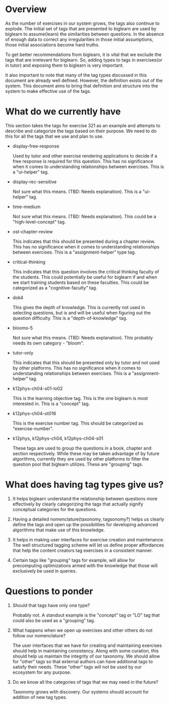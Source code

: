 # Overview

As the number of exercises in our system grows, the tags also continue
to explode.  The initial set of tags that are presented to biglearn
are used by biglearn to assume(learn) the similarities between
questions.  In the absence of enough data to correct any
irregularities in those initial assumptions, those initial
associations become hard truths.

To get better recommendations from biglearn, it is vital that we
exclude the tags that are irrelevant for biglearn.  So, adding types
to tags in exercises(or in tutor) and exposing them to biglearn is
very important.

It also important to note that many of the tag types discussed in this
document are already well defined.  However, the definition exists out
of the system.  This document aims to bring that definition and
structure into the system to make effective use of the tags.


# What do we currently have

This section takes the tags for exercise 321 as an example and attempts
to describe and categorize the tags based on their purpose.  We need to
do this for all the tags that we use and plan to use.


- display-free-response

  Used by tutor and other exercise rendering applications to decide if
  a free response is required for this question.  This has no
  significance when it comes to understanding relationships between
  exercises.  This is a "ui-helper" tag.

- display-rec-sensitive

  Not sure what this means. (TBD: Needs explanation).  This is a
  "ui-helper" tag.

- time-medium

  Not sure what this means. (TBD: Needs explanation).  This could be a
  "high-level-concept" tag.

- ost-chapter-review

  This indicates that this should be presented during a chapter
  review.  This has no significance when it comes to understanding
  relationships between exercises.  This is a "assignment-helper" type
  tag.

- critical-thinking

  This indicates that this question involves the critical thinking
  faculty of the students.  This could potentially be useful for
  biglearn if and when we start training students based on these
  faculties.  This could be categorized as a "cognitive-faculty"
  tag.

- dok4

  This gives the depth of knowledge.  This is currently not used in
  selecting questions, but is and will be useful when figuring out the
  question difficulty.  This is a "depth-of-knowledge" tag.

- blooms-5

  Not sure what this means.  (TBD: Needs explanation).  This probably
  needs its own category - "bloom".

- tutor-only

  This indicates that this should be presented only by tutor and not
  used by other platforms.  This has no significance when it comes to
  understanding relationships between exercises.  This is a
  "assignment-helper" tag.

- k12phys-ch04-s01-lo02

  This is the learning objective tag.  This is the one biglearn is
  most interested in.  This is a "concept" tag.

- k12phys-ch04-ot016

  This is the exercise number tag.  This should be categorized as
  "exercise-number".

- k12phys, k12phys-ch04, k12phys-ch04-s01

  These tags are used to group the questions in a book, chapter and
  section respectively.  While these may be taken advantage of by
  future algorithms, currently they are used by other platforms to
  filter the question pool that biglearn utilizes.  These are
  "grouping" tags.


# What does having tag types give us?

1.  It helps biglearn understand the relationship between questions
    more effectively by clearly categorizing the tags that actually
    signify conceptual categories for the questions.

2.  Having a detailed nomenclature(taxonomy, tagsonomy?) helps us
    clearly define the tags and open up the possibilities for
    developing advanced algorithms that make use of this knowledge.

3.  It helps in making user interfaces for exercise creation and
    maintenance.  The well structured tagging scheme will let us
    define proper affordances that help the content creators tag
    exercises in a consistent manner.

4.  Certain tags like "grouping" tags for example, will allow for
    precomputing optimizations armed with the knowledge that those
    will exclusively be used in queries.

# Questions to ponder

1.  Should that tags have only one type?

    Probably not.  A standout example is the "concept" tag or "LO"
    tag that could also be used as a "grouping" tag.

2.  What happens when we open up exercises and other others do not
    follow our nomenclature?

    The user interfaces that we have for creating and maintaining
    exercises should help in maintaining consistency.  Along with some
    curation, this should help us maintain the integrity of our
    taxonomy.  We should allow for "other" tags so that external
    authors can have additional tags to satisfy their needs.  These
    "other" tags will not be used by our ecosystem for any purpose.

3.  Do we know all the categories of tags that we may need in the
    future?

    Taxonomy grows with discovery.  Our systems should account for
    addition of new tag types.
